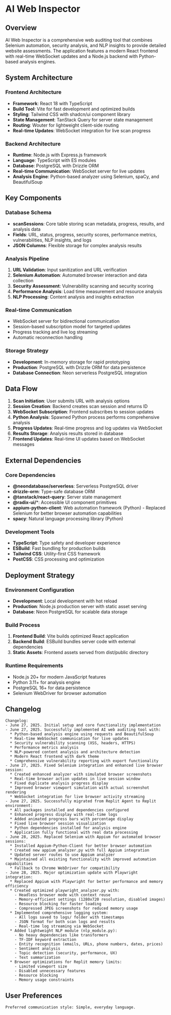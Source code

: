 # AI Web Inspector

## Overview

AI Web Inspector is a comprehensive web auditing tool that combines Selenium automation, security analysis, and NLP insights to provide detailed website assessments. The application features a modern React frontend with real-time WebSocket updates and a Node.js backend with Python-based analysis engines.

## System Architecture

### Frontend Architecture
- **Framework**: React 18 with TypeScript
- **Build Tool**: Vite for fast development and optimized builds
- **Styling**: Tailwind CSS with shadcn/ui component library
- **State Management**: TanStack Query for server state management
- **Routing**: Wouter for lightweight client-side routing
- **Real-time Updates**: WebSocket integration for live scan progress

### Backend Architecture
- **Runtime**: Node.js with Express.js framework
- **Language**: TypeScript with ES modules
- **Database**: PostgreSQL with Drizzle ORM
- **Real-time Communication**: WebSocket server for live updates
- **Analysis Engine**: Python-based analyzer using Selenium, spaCy, and BeautifulSoup

## Key Components

### Database Schema
- **scanSessions**: Core table storing scan metadata, progress, results, and analysis data
- **Fields**: URL, status, progress, security scores, performance metrics, vulnerabilities, NLP insights, and logs
- **JSON Columns**: Flexible storage for complex analysis results

### Analysis Pipeline
1. **URL Validation**: Input sanitization and URL verification
2. **Selenium Automation**: Automated browser interaction and data collection
3. **Security Assessment**: Vulnerability scanning and security scoring
4. **Performance Analysis**: Load time measurement and resource analysis
5. **NLP Processing**: Content analysis and insights extraction

### Real-time Communication
- WebSocket server for bidirectional communication
- Session-based subscription model for targeted updates
- Progress tracking and live log streaming
- Automatic reconnection handling

### Storage Strategy
- **Development**: In-memory storage for rapid prototyping
- **Production**: PostgreSQL with Drizzle ORM for data persistence
- **Database Connection**: Neon serverless PostgreSQL integration

## Data Flow

1. **Scan Initiation**: User submits URL with analysis options
2. **Session Creation**: Backend creates scan session and returns ID
3. **WebSocket Subscription**: Frontend subscribes to session updates
4. **Python Analysis**: Spawned Python process performs comprehensive analysis
5. **Progress Updates**: Real-time progress and log updates via WebSocket
6. **Results Storage**: Analysis results stored in database
7. **Frontend Updates**: Real-time UI updates based on WebSocket messages

## External Dependencies

### Core Dependencies
- **@neondatabase/serverless**: Serverless PostgreSQL driver
- **drizzle-orm**: Type-safe database ORM
- **@tanstack/react-query**: Server state management
- **@radix-ui/***: Accessible UI component primitives
- **appium-python-client**: Web automation framework (Python) - Replaced Selenium for better browser automation capabilities
- **spacy**: Natural language processing library (Python)

### Development Tools
- **TypeScript**: Type safety and developer experience
- **ESBuild**: Fast bundling for production builds
- **Tailwind CSS**: Utility-first CSS framework
- **PostCSS**: CSS processing and optimization

## Deployment Strategy

### Environment Configuration
- **Development**: Local development with hot reload
- **Production**: Node.js production server with static asset serving
- **Database**: Neon PostgreSQL for scalable data storage

### Build Process
1. **Frontend Build**: Vite builds optimized React application
2. **Backend Build**: ESBuild bundles server code with external dependencies
3. **Static Assets**: Frontend assets served from dist/public directory

### Runtime Requirements
- Node.js 20+ for modern JavaScript features
- Python 3.11+ for analysis engine
- PostgreSQL 16+ for data persistence
- Selenium WebDriver for browser automation

## Changelog

```
Changelog:
- June 27, 2025. Initial setup and core functionality implementation
- June 27, 2025. Successfully implemented AI web auditing tool with:
  * Python-based analysis engine using requests and BeautifulSoup
  * Real-time WebSocket communication for live updates
  * Security vulnerability scanning (XSS, headers, HTTPS)
  * Performance metrics analysis
  * NLP-powered content analysis and architecture detection
  * Modern React frontend with dark theme
  * Comprehensive vulnerability reporting with export functionality
- June 27, 2025. Fixed Selenium integration and enhanced live browser session:
  * Created enhanced analyzer with simulated browser screenshots
  * Real-time browser action updates in live session window
  * Fixed duplicate analysis progress display
  * Improved browser viewport simulation with actual screenshot rendering
  * WebSocket integration for live browser activity streaming
- June 27, 2025. Successfully migrated from Replit Agent to Replit environment:
  * All packages installed and dependencies configured
  * Enhanced progress display with real-time logs
  * Added animated progress bars with percentage display
  * Fixed live browser session visualization
  * Python dependencies installed for analysis engine
  * Application fully functional with real data processing
- June 28, 2025. Replaced Selenium with Appium for automated browser sessions:
  * Installed Appium-Python-Client for better browser automation
  * Created new appium_analyzer.py with full Appium integration
  * Updated server routes to use Appium analyzer
  * Maintained all existing functionality with improved automation capabilities
  * Fallback to Chrome WebDriver for compatibility
- June 28, 2025. Major optimization update with Playwright integration:
  * Replaced Appium with Playwright for better performance and memory efficiency
  * Created optimized playwright_analyzer.py with:
    - Headless browser mode with context reuse
    - Memory-efficient settings (1280x720 resolution, disabled images)
    - Resource blocking for faster loading
    - Compressed JPEG screenshots for reduced memory usage
  * Implemented comprehensive logging system:
    - All logs saved to logs/ folder with timestamps
    - JSON format for both scan logs and results
    - Real-time log streaming via WebSocket
  * Added lightweight NLP module (nlp_module.py):
    - No heavy dependencies like transformers
    - TF-IDF keyword extraction
    - Entity recognition (emails, URLs, phone numbers, dates, prices)
    - Sentiment analysis
    - Topic detection (security, performance, UX)
    - Text summarization
  * Browser optimizations for Replit memory limits:
    - Limited viewport size
    - Disabled unnecessary features
    - Resource blocking
    - Memory usage constraints
```

## User Preferences

```
Preferred communication style: Simple, everyday language.
```